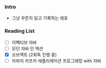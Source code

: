 ### Intro
- 그냥 꾸준히 읽고 기록하는 레포

### Reading List
- [ ] 이펙티브 자바
- [ ] 모던 자바 인 액션
- [X] 오브젝트 (2회독 진행 중)
- [ ] 아파치 카프카 애플리케이션 프로그래밍 with 자바
